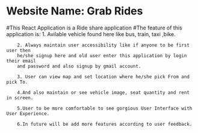# Website Name: Grab Rides
#This React Application is a Ride share application
#The feature of this application is:
        1. Avilable vehicle found here like bus, train, taxi ,bike.

        2. Always maintain user accessibility like if anyone to be first user then 
        he/she signup here and old user enter this application by login their email 
        and password and also signup by gmail account.

        3. User can view map and set location where he/she pick From and pick To.

        4.And also maintain or see vehicle image, seat quantity and rent in screen.

        5.User to be more comfortable to see gorgious User Interface with User Experience.
        
        6.In future will be add more features according to user feedback.